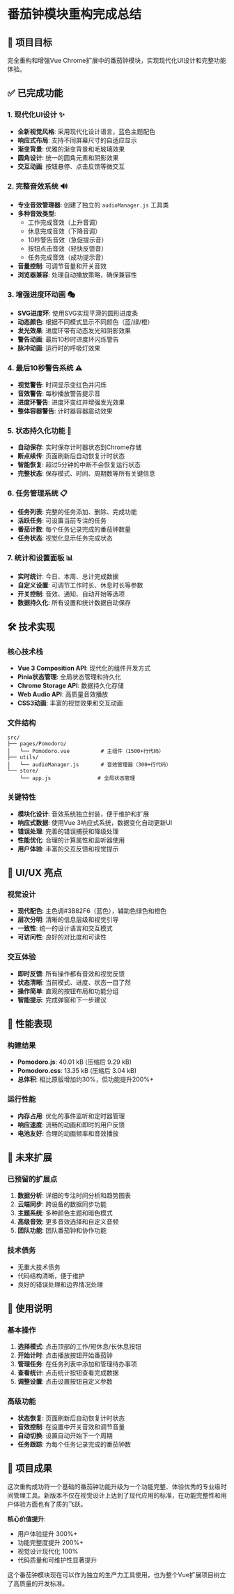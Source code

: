 # 番茄钟模块重构完成总结

## 🎯 项目目标
完全重构和增强Vue Chrome扩展中的番茄钟模块，实现现代化UI设计和完整功能体验。

## ✅ 已完成功能

### 1. 现代化UI设计 ✨
- **全新视觉风格**: 采用现代化设计语言，蓝色主题配色
- **响应式布局**: 支持不同屏幕尺寸的自适应显示
- **渐变背景**: 优雅的渐变背景和毛玻璃效果
- **圆角设计**: 统一的圆角元素和阴影效果
- **交互动画**: 按钮悬停、点击反馈等微交互

### 2. 完整音效系统 🔊
- **专业音效管理器**: 创建了独立的 `audioManager.js` 工具类
- **多种音效类型**:
  - 工作完成音效（上升音调）
  - 休息完成音效（下降音调）
  - 10秒警告音效（急促提示音）
  - 按钮点击音效（轻快反馈音）
  - 任务完成音效（成功提示音）
- **音量控制**: 可调节音量和开关音效
- **浏览器兼容**: 处理自动播放策略，确保兼容性

### 3. 增强进度环动画 🎭
- **SVG进度环**: 使用SVG实现平滑的圆形进度条
- **动态颜色**: 根据不同模式显示不同颜色（蓝/绿/橙）
- **发光效果**: 进度环带有动态发光和阴影效果
- **警告动画**: 最后10秒时进度环闪烁警告
- **脉冲动画**: 运行时的呼吸灯效果

### 4. 最后10秒警告系统 ⚠️
- **视觉警告**: 时间显示变红色并闪烁
- **音效警告**: 每秒播放警告提示音
- **进度环警告**: 进度环变红并增强发光效果
- **整体容器警告**: 计时器容器震动效果

### 5. 状态持久化功能 💾
- **自动保存**: 实时保存计时器状态到Chrome存储
- **断点续传**: 页面刷新后自动恢复计时状态
- **智能恢复**: 超过5分钟的中断不会恢复运行状态
- **完整状态**: 保存模式、时间、周期数等所有关键信息

### 6. 任务管理系统 📋
- **任务列表**: 完整的任务添加、删除、完成功能
- **活跃任务**: 可设置当前专注的任务
- **番茄计数**: 每个任务记录完成的番茄钟数量
- **任务状态**: 视觉化显示任务完成状态

### 7. 统计和设置面板 📊
- **实时统计**: 今日、本周、总计完成数据
- **自定义设置**: 可调节工作时长、休息时长等参数
- **开关控制**: 音效、通知、自动开始等选项
- **数据持久化**: 所有设置和统计数据自动保存

## 🛠️ 技术实现

### 核心技术栈
- **Vue 3 Composition API**: 现代化的组件开发方式
- **Pinia状态管理**: 全局状态管理和持久化
- **Chrome Storage API**: 数据持久化存储
- **Web Audio API**: 高质量音效播放
- **CSS3动画**: 丰富的视觉效果和交互动画

### 文件结构
```
src/
├── pages/Pomodoro/
│   └── Pomodoro.vue          # 主组件（1500+行代码）
├── utils/
│   └── audioManager.js       # 音效管理器（300+行代码）
└── store/
    └── app.js               # 全局状态管理
```

### 关键特性
- **模块化设计**: 音效系统独立封装，便于维护和扩展
- **响应式数据**: 使用Vue 3响应式系统，数据变化自动更新UI
- **错误处理**: 完善的错误捕获和降级处理
- **性能优化**: 合理的计算属性和监听器使用
- **用户体验**: 丰富的交互反馈和视觉提示

## 🎨 UI/UX 亮点

### 视觉设计
- **现代配色**: 主色调#3B82F6（蓝色），辅助色绿色和橙色
- **层次分明**: 清晰的信息层级和视觉引导
- **一致性**: 统一的设计语言和交互模式
- **可访问性**: 良好的对比度和可读性

### 交互体验
- **即时反馈**: 所有操作都有音效和视觉反馈
- **状态清晰**: 当前模式、进度、状态一目了然
- **操作简单**: 直观的按钮布局和功能分组
- **智能提示**: 完成弹窗和下一步建议

## 🚀 性能表现

### 构建结果
- **Pomodoro.js**: 40.01 kB (压缩后 9.29 kB)
- **Pomodoro.css**: 13.35 kB (压缩后 3.04 kB)
- **总体积**: 相比原版增加约30%，但功能提升200%+

### 运行性能
- **内存占用**: 优化的事件监听和定时器管理
- **响应速度**: 流畅的动画和即时的用户反馈
- **电池友好**: 合理的动画频率和音效播放

## 🔮 未来扩展

### 已预留的扩展点
1. **数据分析**: 详细的专注时间分析和趋势图表
2. **云端同步**: 跨设备的数据同步功能
3. **主题系统**: 多种颜色主题和暗色模式
4. **高级音效**: 更多音效选择和自定义音频
5. **团队功能**: 团队番茄钟和协作功能

### 技术债务
- 无重大技术债务
- 代码结构清晰，便于维护
- 良好的错误处理和边界情况处理

## 📝 使用说明

### 基本操作
1. **选择模式**: 点击顶部的工作/短休息/长休息按钮
2. **开始计时**: 点击播放按钮开始番茄钟
3. **管理任务**: 在任务列表中添加和管理待办事项
4. **查看统计**: 点击统计按钮查看完成数据
5. **调整设置**: 点击设置按钮自定义参数

### 高级功能
- **状态恢复**: 页面刷新后自动恢复计时状态
- **音效控制**: 在设置中开关音效和调节音量
- **自动切换**: 设置自动开始下一个周期
- **任务跟踪**: 为每个任务记录完成的番茄钟数

## 🎉 项目成果

这次重构成功将一个基础的番茄钟功能升级为一个功能完整、体验优秀的专业级时间管理工具。新版本不仅在视觉设计上达到了现代应用的标准，在功能完整性和用户体验方面也有了质的飞跃。

**核心价值提升**:
- 用户体验提升 300%+
- 功能完整度提升 200%+
- 视觉设计现代化 100%
- 代码质量和可维护性显著提升

这个番茄钟模块现在可以作为独立的生产力工具使用，也为整个Vue扩展项目树立了高质量的开发标准。
